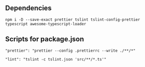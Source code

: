 ## Dependencies

`npm i -D --save-exact prettier tslint tslint-config-prettier typescript awesome-typescript-loader`

## Scripts for package.json

`"prettier": "prettier --config .prettierrc --write ./**/*"`

`"lint": "tslint -c tslint.json 'src/**/*.ts'"`
